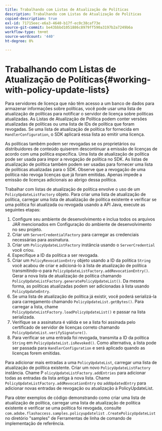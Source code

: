 ```yaml
---
title: Trabalhando com Listas de Atualização de Políticas
description: Trabalhando com Listas de Atualização de Políticas
copied-description: true
exl-id: 71715eec-e6a3-4640-b17f-ec0c38caf73e
source-git-commit: be43bbbd1051886c8979ff590a3197b2a7249b6a
workflow-type: tm+mt
source-wordcount: '440'
ht-degree: 0%

---
```


# Trabalhando com Listas de Atualização de Políticas{#working-with-policy-update-lists}

Para servidores de licença que não têm acesso a um banco de dados para armazenar informações sobre políticas, você pode usar uma lista de atualização de políticas para notificar o servidor de licença sobre políticas atualizadas. As Listas de Atualização de Política podem conter versões atualizadas de políticas ou uma lista de IDs de política que foram revogadas. Se uma lista de atualização de política for fornecida em `HandlerConfiguration`, o SDK aplicará essa lista ao emitir uma licença.

As políticas também podem ser revogadas se os proprietários ou distribuidores de conteúdo quiserem descontinuar a emissão de licenças de acordo com uma política específica. Uma lista de atualização de política pode ser usada para impor a revogação de política no SDK. As listas de atualização de política também podem ser usadas para fornecer uma lista de políticas atualizadas para o SDK. Observe que a revogação de uma política não revoga licenças que já foram emitidas. Apenas impede a emissão de licenças adicionais ao abrigo dessa política.

Trabalhar com listas de atualização de política envolve o uso de um `PolicyUpdateListFactory` objeto. Para criar uma lista de atualização de política, carregar uma lista de atualização de política existente e verificar se uma política foi atualizada ou revogada usando a API Java, execute as seguintes etapas:

1. Configure seu ambiente de desenvolvimento e inclua todos os arquivos JAR mencionados em Configuração do ambiente de desenvolvimento no seu projeto.
1. Criar um `ServerCredentialFactory` para carregar as credenciais necessárias para assinatura.
1. Criar um `PolicyUpdateListFactory` instância usando o `ServerCredential` você criou.
1. Especifique a ID da política a ser revogada.
1. Criar um `PolicyRevocationEntry` objeto usando a ID da política `String` você acabou de criar e adicioná-lo à lista de atualização de política transmitindo-o para `PolicyUpdateListFactory.addRevocationEntry()`. Gerar a nova lista de atualização de política chamando `PolicyUpdateListFactory.generatePolicyUpdateList()`. Da mesma forma, as políticas atualizadas podem ser adicionadas à lista usando `PolicyUpdateEntry`.
1. Se uma lista de atualização de política já existir, você poderá serializá-la para carregamento chamando `PolicyUpdateList.getBytes()`. Para carregar a lista, chame `PolicyUpdateListFactory.loadPolicyUpdateList()` e passar na lista serializada.
1. Verifique se a assinatura é válida e se a lista foi assinada pelo certificado de servidor de licenças correto chamando `PolicyUpdateList.verifySignature()`.
1. Para verificar se uma entrada foi revogada, transmita a ID da política `String` em `PolicyUpdateList.isRevoked()`. Como alternativa, a lista pode ser passada para `HandlerConfiguration` e será aplicado quando as licenças forem emitidas.

Para adicionar mais entradas a uma `PolicyUpdateList`, carregar uma lista de atualização de política existente. Criar um novo `PolicyUpdateListFactory` instância. Chame P `olicyUpdateListFactory.addEntries` para adicionar todas as entradas da lista antiga à nova lista. Chame `PolicyUpdateListFactory.addRevocationEntry` ou `addUpdatedEntry` para adicionar novas entradas de revogação ou atualização à PolicyUpdateList.

Para obter exemplos de código demonstrando como criar uma lista de atualização de política, carregar uma lista de atualização de política existente e verificar se uma política foi revogada, consulte `com.adobe.flashaccess.samples.policyupdatelist` `.CreatePolicyUpdateList` no diretório &quot;samples&quot; de Ferramentas de linha de comando de implementação de referência.
